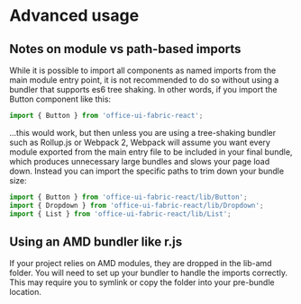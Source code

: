 # Advanced usage

## Notes on module vs path-based imports

While it is possible to import all components as named imports from the main module entry point, it is not recommended to do so without using a bundler that supports es6 tree shaking. In other words, if you import the Button component like this:

```typescript
import { Button } from 'office-ui-fabric-react';
```

...this would work, but then unless you are using a tree-shaking bundler such as Rollup.js or Webpack 2, Webpack will assume you want every module exported from the main entry file to be included in your final bundle, which produces unnecessary large bundles and slows your page load down. Instead you can import the specific paths to trim down your bundle size:

```typescript
import { Button } from 'office-ui-fabric-react/lib/Button';
import { Dropdown } from 'office-ui-fabric-react/lib/Dropdown';
import { List } from 'office-ui-fabric-react/lib/List';
```

## Using an AMD bundler like r.js

If your project relies on AMD modules, they are dropped in the lib-amd folder. You will need to set up your bundler to handle the imports correctly. This may require you to symlink or copy the folder into your pre-bundle location.